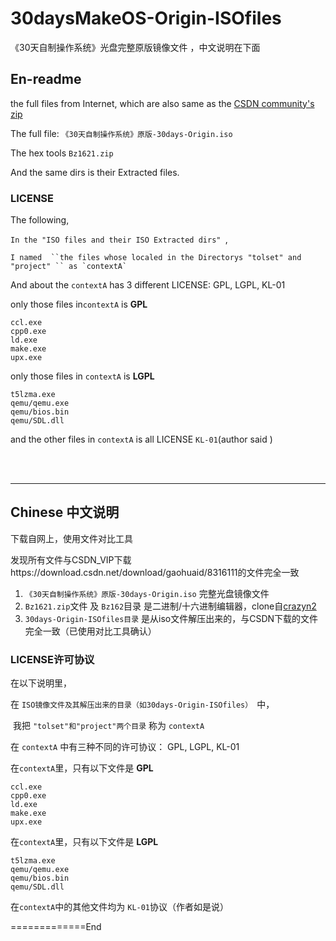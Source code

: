 # 30daysMakeOS-Origin-ISOfiles
《30天自制操作系统》光盘完整原版镜像文件 ，中文说明在下面

## En-readme

the full files from Internet, which are also same as the [CSDN community's zip](https://download.csdn.net/download/gaohuaid/8316111)

The full file: `《30天自制操作系统》原版-30days-Origin.iso `

The hex tools `Bz1621.zip`

And the same dirs is their Extracted files.    

  

### LICENSE

The following,

`In the "ISO files and their ISO Extracted dirs" `, 

 	I named  ``the files whose localed in the Directorys "tolset" and "project" `` as `contextA`



And about the `contextA` has 3 different LICENSE: GPL, LGPL, KL-01



only those files in`contextA` is <b>GPL</b>

```GPL
ccl.exe
cpp0.exe
ld.exe
make.exe
upx.exe
```

only those files in `contextA` is <b>LGPL</b>

```LGPL
t5lzma.exe
qemu/qemu.exe
qemu/bios.bin
qemu/SDL.dll
```

and the other files in `contextA` is all LICENSE `KL-01`(author said )

  <br/>

  <br/>

<hr/>

## Chinese  中文说明

下载自网上，使用文件对比工具

发现所有文件与CSDN_VIP下载https://download.csdn.net/download/gaohuaid/8316111的文件完全一致  



1. `《30天自制操作系统》原版-30days-Origin.iso`                            完整光盘镜像文件
2. `Bz1621.zip`文件 及 `Bz162`目录          是二进制/十六进制编辑器，clone自[crazyn2](https://github.com/crazyn2/30daysMakeOS-complete_iso_file/commits?author=crazyn2)
3. `30days-Origin-ISOfiles目录`                             是从iso文件解压出来的，与CSDN下载的文件完全一致（已使用对比工具确认）  

  

### LICENSE许可协议

在以下说明里，

在 `ISO镜像文件及其解压出来的目录（如30days-Origin-ISOfiles） `中，

​      我把 ``"tolset"和"project"两个目录`` 称为 `contextA`



在 `contextA` 中有三种不同的许可协议： GPL, LGPL, KL-01



在`contextA`里，只有以下文件是 <b>GPL</b>

```GPL
ccl.exe
cpp0.exe
ld.exe
make.exe
upx.exe
```

在`contextA`里，只有以下文件是 <b>LGPL</b>

```LGPL
t5lzma.exe
qemu/qemu.exe
qemu/bios.bin
qemu/SDL.dll
```

在`contextA`中的其他文件均为 `KL-01`协议（作者如是说）  

=============End

  <br/>